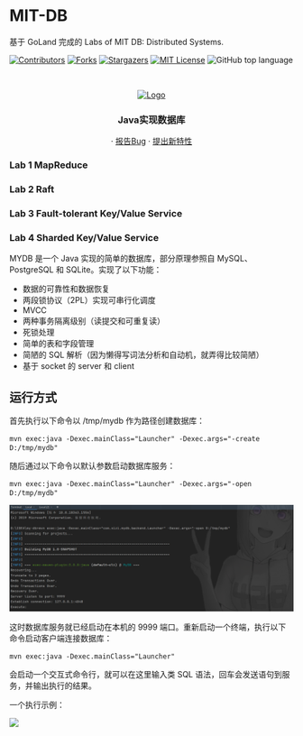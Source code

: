 # MIT-DB

基于 GoLand 完成的 Labs of MIT DB: Distributed Systems.
<!-- PROJECT SHIELDS -->

[![Contributors][contributors-shield]][contributors-url]
[![Forks][forks-shield]][forks-url]
[![Stargazers][stars-shield]][stars-url]
[![MIT License][license-shield]][license-url]
![GitHub top language](https://img.shields.io/github/languages/top/hakusai22/DB?style=for-the-badge)

<!-- PROJECT LOGO -->
<br />

<p align="center">
    <a href="https://github.com/hakusai22/DB/">
    <img src="https://fastly.jsdelivr.net/gh/hakusai22/image/qq.jpg" alt="Logo" width="200" height="200">
    </a>
    <h3 align="center">Java实现数据库</h3>
  <p align="center">
    ·
    <a href="https://github.com/hakusai22/DB/issues">报告Bug</a>
    ·
    <a href="https://github.com/hakusai22/DB/issues">提出新特性</a>
  </p>

<!-- links -->
[your-project-path]:hakusai22/DB
[contributors-shield]: https://img.shields.io/github/contributors/hakusai22/DB.svg?style=for-the-badge
[contributors-url]: https://github.com/hakusai22/DB/graphs/contributors
[forks-shield]: https://img.shields.io/github/forks/hakusai22/DB.svg?style=for-the-badge
[forks-url]: https://github.com/hakusai22/DB/network/members
[stars-shield]: https://img.shields.io/github/stars/hakusai22/DB.svg?style=for-the-badge
[stars-url]: https://github.com/hakusai22/DB/stargazers
[issues-shield]: https://img.shields.io/github/issues/hakusai22/DB.svg?style=for-the-badge
[issues-url]: https://img.shields.io/github/issues/hakusai22/DB.svg
[license-shield]: https://img.shields.io/github/license/hakusai22/DB.svg?style=for-the-badge
[license-url]: https://github.com/hakusai22/DB/blob/master/LICENSE
[linkedin-shield]: https://img.shields.io/badge/-LinkedIn-black.svg?style=for-the-badge&logo=linkedin&colorB=555
[linkedin-url]: https://linkedin.com/in/xxxx

### Lab 1 MapReduce

### Lab 2 Raft

### Lab 3 Fault-tolerant Key/Value Service

### Lab 4 Sharded Key/Value Service



MYDB 是一个 Java 实现的简单的数据库，部分原理参照自 MySQL、PostgreSQL 和 SQLite。实现了以下功能：

- 数据的可靠性和数据恢复
- 两段锁协议（2PL）实现可串行化调度
- MVCC
- 两种事务隔离级别（读提交和可重复读）
- 死锁处理
- 简单的表和字段管理
- 简陋的 SQL 解析（因为懒得写词法分析和自动机，就弄得比较简陋）
- 基于 socket 的 server 和 client

## 运行方式

首先执行以下命令以 /tmp/mydb 作为路径创建数据库：

```shell
mvn exec:java -Dexec.mainClass="Launcher" -Dexec.args="-create D:/tmp/mydb"
```

随后通过以下命令以默认参数启动数据库服务：

```shell
mvn exec:java -Dexec.mainClass="Launcher" -Dexec.args="-open D:/tmp/mydb"
```

![img_1.png](img_1.png)

这时数据库服务就已经启动在本机的 9999 端口。重新启动一个终端，执行以下命令启动客户端连接数据库：

```shell
mvn exec:java -Dexec.mainClass="Launcher"
```

会启动一个交互式命令行，就可以在这里输入类 SQL 语法，回车会发送语句到服务，并输出执行的结果。

一个执行示例：

![](https://s3.bmp.ovh/imgs/2021/11/2749906870276904.png)